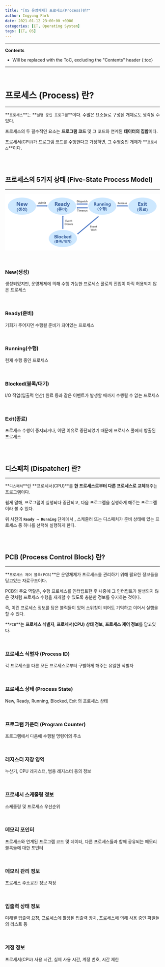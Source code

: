 ```yaml
---
title: "[OS 운영체제] 프로세스(Process)란?"
author: Ingyung Park
date: 2021-01-12 23:00:00 +0900
categories: [IT, Operating System]
tags: [IT, OS]
---
```


---
**Contents**



* Will be replaced with the ToC, excluding the "Contents" header
{:toc}
---

<br/>

# **프로세스 (Process) 란?**

---

**`프로세스`**는 **`실행 중인 프로그램`**이다. 수많은 요소들로 구성된 개체로도 생각될 수 있다.

프로세스의 두 필수적인 요소는 **프로그램 코드** 및 그 코드와 연계된 **데이터의 집합**이다.

프로세서(CPU)가 프로그램 코드를 수행한다고 가정하면, 그 수행중인 개체가 **`프로세스`**이다.

<br/>

<br/>



## **프로세스의 5가지 상태 (Five-State Process Model)**

---



![image-20210112224216964](/assets/img/posts/process_state.png)



<br/>

### **New(생성)**

생성되었지만, 운영체제에 의해 수행 가능한 프로세스 풀로의 진입이 아직 허용되지 않은 프로세스

<br/>

### **Ready(준비)**

기회가 주어지면 수행될 준비가 되어있는 프로세스

<br/>

### **Running(수행)**

현재 수행 중인 프로세스

<br/>

### **Blocked(블록/대기)**

I/O 작업(입출력 연산) 완료 등과 같은 이벤트가 발생할 때까지 수행될 수 없는 프로세스

<br/>

### **Exit(종료)**

프로세스 수행이 중지되거나, 어떤 이유로 중단되었기 때문에 프로세스 풀에서 방출된 프로세스

<br/>

<br/>

## **디스패처 (Dispatcher) 란?**

---

**`디스패처`**란 **프로세서(CPU)**를 **한 프로세스로부터 다른 프로세스로 교체**해주는 프로그램이다.

쉽게 말해, 프로그램이 실행되다 중단되고, 다음 프로그램을 실행하게 해주는 프로그램이라 볼 수 있다.

위 사진의 **`Ready → Running`** 단계에서 , 스케줄러 또는 디스패처가 준비 상태에 있는 프로세스 중 하나를 선택해 실행하게 한다.

<br/><br/>

## **PCB (Process Control Block) 란?**

---

**`프로세스 제어 블록(PCB)`**은 운영체제가 프로세스를 관리하기 위해 필요한 정보들을 담고있는 자료구조이다.

PCB의 주요 역할은, 수행 프로세스를 인터럽트한 후 나중에 그 인터럽트가 발생되지 않은 것처럼 프로세스 수행을 재개할 수 있도록 충분한 정보를 유지하는 것이다.

즉, 이런 프로세스 정보를 담은 블럭들이 있어 스위칭이 되어도 기억하고 이어서 실행을 할 수 있다.

**`PCB`**는 **프로세스 식별자**, **프로세서(CPU) 상태 정보**, **프로세스 제어 정보**를 담고있다.



<br/>

### **프로세스 식별자 (Process ID)**

각 프로세스를 다른 모든 프로세스로부터 구별하게 해주는 유일한 식별자

<br/>

### **프로세스 상태 (Process State)**

New, Ready, Running, Blocked, Exit 의 프로세스 상태

<br/>

### **프로그램 카운터 (Program Counter)**

프로그램에서 다음에 수행될 명령어의 주소

<br/>

### **레지스터 저장 영역**

누산기, CPU 레지스터, 범용 레지스터 등의 정보

<br/>

### **프로세서 스케줄링 정보**

스케줄링 및 프로세스 우선순위

<br/>

### **메모리 포인터**

프로세스와 연계된 프로그램 코드 및 데이터, 다른 프로세스들과 함께 공유되는 메모리 블록들에 대한 포인터

<br/>

### **메모리 관리 정보**

프로세스 주소공간 정보 저장

<br/>

### **입출력 상태 정보**

미해결 입출력 요청, 프로세스에 할당된 입출력 장치, 프로세스에 의해 사용 중인 파일들의 리스트 등

<br/>

### **계정 정보**

프로세서(CPU) 사용 시간, 실제 사용 시간, 계정 번호, 시간 제한

<br/>

